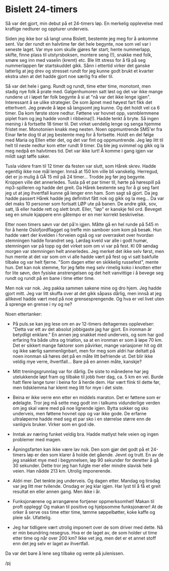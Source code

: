 # Bislett 24-timers

Så var det gjort, min debut på et 24-timers løp. En merkelig opplevelse med kraftige nedturer og oppturer underveis.

Siden jeg ikke bor så langt unna Bislett, bestemte jeg meg for å ankomme sent. Var der rundt en halvtime før det hele begynte, noe som vel var i seneste laget. Var mye som skulle gjøres før start; hente nummerlapp, skifte, finne plass til utstyrsboksen, montere seng (!), snakke med folk, smøre seg inn med vaselin (kremt) etc. Ble litt stress for å få på seg nummerlappen før startskuddet gikk. Sånn i ettertid virker det ganske latterlig at jeg drev og stresset rundt for jeg kunne godt brukt et kvarter ekstra uten at det hadde gjort noe særlig fra eller til.

Så var det hele i gang. Rundt og rundt, time etter time, monotont, men stadig nye folk å prate med. Galgenhumoren satt løst og det var ikke mange rundene ut i løpet før folk begynte å si at "nå var det ikke lenge igjen". Interessant å se ulike strategier. De som åpnet med høyest fart fikk det etterhvert. Jeg prøvde å løpe så langsomt jeg kunne. Og det holdt vel ca 6 timer. Da kom første store nedtur. Føttene var hovnet opp, vannblemmene piplet fram og jeg hadde vondt i ribbeina(!). Hadde tenkt å bryte. Så ingen mening i å fortsette 18 timer til. Det virket uendelig lenge og senga hjemme fristet mer. Monotonien knakk meg nesten. Noen oppmuntrende SMS'er fra Einar førte dog til at jeg bestemte meg for å fortsette. Holdt en del følge med Maria og Ellen etter det, og det var fint og oppmuntrende. Jeg løp litt til helt til neste nedtur kom etter rundt 9 timer. Da ble jeg svimmel og gikk og la meg nedpå en halvtimes tid. Det var ikke lurt! Å komme i gang igjen var mildt sagt tøffe saker.

Tusla videre fram til 12 timer da festen var slutt, som Hårek skrev. Hadde egentlig ikke noe mål lenger. Innså at 150 km ville bli vanskelig. Herregud, det er jo mulig å GÅ 15 mil på 24 timer... Trodde jeg før jeg begynte. Kroppen ville det annerledes. Tusla på et par timer til, hørte på hørespill på mp3-spilleren og hadde det greit. Da Hårek bestemte seg for å gi seg fant jeg ut at jeg ihvertfall kunne gå lenger enn ham. Som sagt så gjort. Da jeg hadde passert Hårek hadde jeg definitivt fått nok og gikk og la meg... Da var det maks 10 personer som fortsatt LØP ute på banen. De andre gikk, sov, satt, lå eller hadde rett og slett brutt. Eller, "løp" er kanskje feil ord. Beveget seg en smule kjappere enn gåtempo er en mer korrekt beskrivelse.

Etter noen timers søvn var det på'n igjen. Måtte gå en hel runde på 545 m for å hente Oslofjordflagget og treffe min samboer som kom på besøk. Hun hadde vært der kvelden i forveien også og var overrasket over hvordan stemningen hadde forandret seg. Lørdag kveld var alle i godt humør, stemningen var på topp og det virket som om vi var på fest. Kl 09 søndag morgen var stemningen helt annerledes. Jeg merket det ikke selv først, men hun mente at det var som om vi alle hadde vært på fest og vi satt bakfulle tilbake og var helt fjerne. "Som dagen etter en skikkelig russefest", mente hun. Det kan nok stemme, for jeg følte meg selv rimelig koko i knotten etter for lite søvn, den fysiske anstrengelsen og det helt vanvittige i å bevege seg rundt og rundt på en bane i time etter time.

Men nok var nok. Jeg pakka sammen sakene mine og dro hjem. Jeg hadde gjort mitt. Jeg var litt skuffa over at det gikk såpass dårlig, men innså at jeg allikevel hadde vært med på noe grensesprengende. Og hva er vel livet uten å sprenge en grense i ny og ne?

Noen ettertanker:
- På puls.se kan jeg lese om en av 12-timers deltagernes opplevelser: "Detta var ett av det absolut jobbigaste jag har gjort. En ironman är betydligt enklare."
En annen jeg snakket med underveis, og som har god erfaring fra både ultra og triatlon, sa at en ironman er som å løpe 70 km. Det er sikkert mange faktorer som påvirker, mange variasjoner hit og dit og ikke særlig sammenlignbart, men for meg som aldri har deltatt på noen ironman så høres det på en måte litt befriende ut. Det blir ikke veldig mye verre, ihvertfall... Bare på en annen måte, kanskje?

- Mitt treningsgrunnlag var for dårlig. De siste to månedene har jeg utelukkende løpt fram og tilbake til jobb hver dag, ca. 5 km en vei. Burde hatt flere lange turer i beina for å herde dem. Har vært flink til dette før, men tidsklemma har klemt meg litt for mye i det siste.
- Beina er ikke verre enn etter en middels maraton. Det er føttene som er ødelagte. Tror jeg må sette meg godt inn i talkums vidunderlige verden om jeg skal være med på noe lignende igjen. Bytta sokker og sko underveis, men føttene hovnet opp og var ikke gode. De erfarne ultraløperne hadde med seg et par sko i en størrelse større enn de vanligvis bruker. Virker som en god ide.
- Inntak av næring funket veldig bra. Hadde matlyst hele veien og ingen problemer med magen.
- Åpningsfarten kan ikke være lav nok. Den som gjør det godt på et 24-timers løp er den som klarer å holde det gående. Jevnt og trutt. En av de jeg snakket mye med i begynnelsen, løp 90 sekunder for deretter å gå 30 sekunder. Dette tror jeg han fulgte mer eller mindre slavisk hele veien. Han nådde 213 km. Utrolig imponerende.
- Aldri mer. Det tenkte jeg underveis. Og dagen etter. Mandag og tirsdag var jeg litt mer tvilende. Onsdag er jeg klar igjen. Har lyst til å få et greit resultat en eller annen gang. Men ikke i år.
- Funksjonærene og arrangørene fortjener oppmerksomhet! Makan til proft opplegg! Og makan til positive og hjelpsomme funksjonærer! At de orker å serve oss time etter time, tømme søppelbøtter, koke kaffe og pleie sår. Ufattelig.
- Jeg har tidligere vært utrolig imponert over de som driver med dette. Nå er min beundring nesegrus. Hva er de laget av, de som holder ut time etter time og når over 200 km? Ikke vet jeg, men det er et annet stoff enn det jeg selv er laget av ihvertfall.

Da var det bare å lene seg tilbake og vente på julenissen.

/pj
